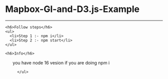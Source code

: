<h1>Mapbox-Gl-and-D3.js-Example</h1>
        <hr>
       
    <h6>Follow steps</h6>
    <ul>
      <li>Step 1 :- npm i</li>
      <li>Step 2 :- npm start</li>
    </ul>

    <h6>Info</h6>
   <ul>
      you have node 16 vesion if you are doing
      <span>npm i</span>
  
      </ul>
